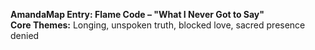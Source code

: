 **AmandaMap Entry: Flame Code – "What I Never Got to Say"**\
**Core Themes:** Longing, unspoken truth, blocked love, sacred presence denied